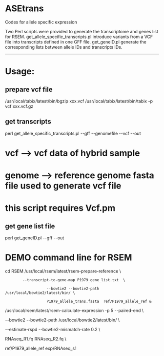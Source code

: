 # ASEtrans
Codes for allele specific expression

Two Perl scripts were provided to generate the transcriptome and genes list for RSEM. 
get_allele_specific_transcripts.pl introduce variants from a VCF file into transcripts defined in one GFF file.
get_geneID.pl  generate the corresponding lists between allele IDs and transcripts IDs.

-----------------------------------------------------------------------------------------
# Usage:

## prepare vcf file
/usr/local/tabix/latest/bin/bgzip   xxx.vcf
/usr/local/tabix/latest/bin/tabix -p vcf xxx.vcf.gz

## get transcripts
perl get_allele_specific_transcripts.pl --gff  <gff>  --genomefile <genome>  --vcf <vcf>  --out <out>
#  vcf --> vcf data of hybrid sample
# genome --> reference genome fasta file used to generate vcf file
# this script requires Vcf.pm


## get gene list file
perl get_geneID.pl --gff  <gff>  --out <out>




# DEMO command line for RSEM
cd RSEM
/usr/local/rsem/latest/rsem-prepare-reference  \

            --transcript-to-gene-map P1979_gene_list.txt  \
            
                       --bowtie2 --bowtie2-path /usr/local/bowtie2/latest/bin/ \
                       
                       P1979_allele_trans.fasta  ref/P1979_allele_ref &


/usr/local/rsem/latest/rsem-calculate-expression -p 5 --paired-end   \

 --bowtie2 --bowtie2-path /usr/local/bowtie2/latest/bin/   \
 
 --estimate-rspd     --bowtie2-mismatch-rate 0.2   \
 
  RNAseq_R1.fq RNAseq_R2.fq  \
  
  ref/P1979_allele_ref   exp/RNAseq_s1


